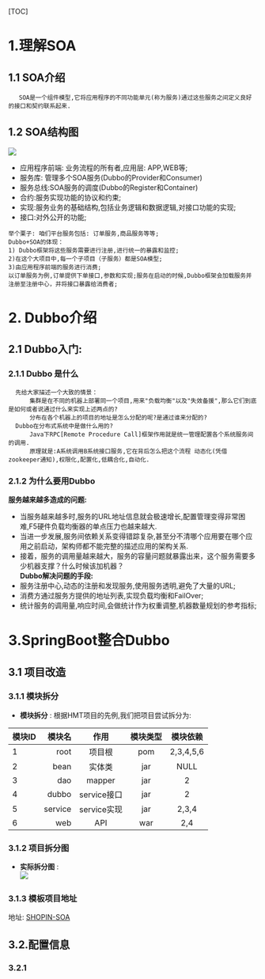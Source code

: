 [TOC]
# 1.理解SOA
## 1.1 SOA介绍
```
   SOA是一个组件模型,它将应用程序的不同功能单元(称为服务)通过这些服务之间定义良好的接口和契约联系起来.
```
## 1.2 SOA结构图
![](http://chuantu.biz/t6/223/1517909751x-1404755486.jpg)

- 应用程序前端: 业务流程的所有者,应用层: APP,WEB等;
- 服务库: 管理多个SOA服务(Dubbo的Provider和Consumer)
- 服务总线:SOA服务的调度(Dubbo的Register和Container)
- 合约:服务实现功能的协议和约束;
- 实现:服务业务的基础结构,包括业务逻辑和数据逻辑,对接口功能的实现;
- 接口:对外公开的功能;
```
举个栗子: 咱们平台服务包括: 订单服务,商品服务等等;
Dubbo+SOA的体现：
1) Dubbo框架将这些服务需要进行注册,进行统一的暴露和监控;
2)在这个大项目中,每一个子项目（子服务）都是SOA模型;
3)由应用程序前端的服务进行消费;
以订单服务为例,订单提供下单接口,参数和实现;服务在启动的时候,Dubbo框架会加载服务并注册至注册中心，并将接口暴露给消费者; 
```
# 2. Dubbo介绍
## 2.1 Dubbo入门:
### 2.1.1 Dubbo 是什么
``` 
  先给大家描述一个大致的情景：
      集群是在不同的机器上部署同一个项目,用来"负载均衡"以及"失效备援",那么它们到底是如何或者说通过什么来实现上述两点的?
      分布在各个机器上的项目的地址是怎么分配的呢?是通过谁来分配的?
  Dubbo在分布式系统中是做什么用的?
      Java下RPC[Remote Procedure Call]框架作用就是统一管理配置各个系统服务间的调用.
      原理就是:A系统调用B系统接口服务,它在背后怎么把这个流程 动态化(凭借zookeeper通知),权限化,配置化,低耦合化,自动化.
```
### 2.1.2 为什么要用Dubbo
  **服务越来越多造成的问题:** 
-  当服务越来越多时,服务的URL地址信息就会极速增长,配置管理变得非常困难,F5硬件负载均衡器的单点压力也越来越大.
- 当进一步发展,服务间依赖关系变得错踪复杂,甚至分不清哪个应用要在哪个应用之前启动，架构师都不能完整的描述应用的架构关系.
-  接着，服务的调用量越来越大，服务的容量问题就暴露出来，这个服务需要多少机器支撑？什么时候该加机器？</br>
  **Dubbo解决问题的手段:**
- 服务注册中心,动态的注册和发现服务,使用服务透明,避免了大量的URL;
- 消费方通过服务方提供的地址列表,实现负载均衡和FailOver;
- 统计服务的调用量,响应时间,会做统计作为权重调整,机器数量规划的参考指标;


# 3.SpringBoot整合Dubbo
## 3.1 项目改造
### 3.1.1 模块拆分
- **模块拆分** : 根据HMT项目的先例,我们把项目尝试拆分为:

| 模块ID      |    模块名| 作用         |  模块类型| 模块依赖     |
| :--------   | --------:| :--:         | :--:     |   :--:       |
| 1           |    root  |  项目根      |   pom    |   2,3,4,5,6  |
| 2           |    bean  |  实体类      |   jar    |    NULL      |
| 3           |    dao   |  mapper      |   jar    |    2         |
| 4           |  dubbo   |  service接口 |   jar    |    2         |
| 5           |  service |  service实现 |   jar    |   2,3,4      |
| 6           |  web     |  API         |   war    |   2,4        |
### 3.1.2 项目拆分图
- **实际拆分图** :</br>
![](http://chuantu.biz/t6/222/1517885738x-1404755564.jpg)
### 3.1.3 模板项目地址
地址: [SHOPIN-SOA](https://github.com/553899811/SHOPIN-SOA)

## 3.2.配置信息
### 3.2.1 
```
  
```
